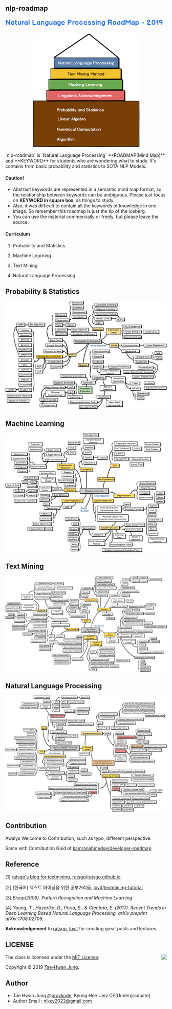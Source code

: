 ## nlp-roadmap
![](img/title.png)
<p align="center"><img width="333" src="img/main.png" /></p>
`nlp-roadmap` is `Natural Language Processing` **ROADMAP(Mind Map)** and **KEYWORD** for students who are wondering what to study. It's contains from basic probability and statistics to SOTA NLP Models.


#### Caution!

- Abstract keywords are represented in a semantic mind map format, so the relationship between keywords can be ambiguous. Please just focus on **KEYWORD in square box**, as things to study.
- Also, it was difficult to contain all the keywords of knowledge in one image. So remember this roadmap is just the tip of the iceberg.
- You can use the material commercially or freely, but please leave the source.

#### Curriculum

1. Probability and Statistics

2. Machine Learning

3. Text Mining

4. Natural Language Processing

    

## Probability & Statistics
![](img/prob.png)

## Machine Learning
![](img/ml.png)

## Text Mining
![](img/textmining.png)

## Natural Language Processing
![](img/nlp.png)


## Contribution

Awalys Welcome to Contribution, such as typo, different perspective.

Same with Contribution Guid of [kamranahmedse/developer-roadmap](https://github.com/kamranahmedse/developer-roadmap/blob/master/contributing.md)



## Reference

[1] [ratsgo's blog for textmining](https://ratsgo.github.io/), [ratsgo](https://github.com/ratsgo)/[ratsgo.github.io](https://github.com/ratsgo/ratsgo.github.io)

[2] (한국어) 텍스트 마이닝을 위한 공부거리들, [lovit](https://github.com/lovit)/[textmining-tutorial](https://github.com/lovit/textmining-tutorial)

[3] *Bisop(2006). Pattern Recognition and Machine Learning*

[4] *Young, T., Hazarika, D., Poria, S., & Cambria, E. (2017). Recent Trends in Deep Learning Based Natural Language Processing. arXiv preprint arXiv:1708.02709.*

**Acknowledgement** to [ratsgo](https://github.com/ratsgo), [lovit](https://github.com/lovit) for creating great posts and lectures.



## LICENSE
<img align="right" src="http://opensource.org/trademarks/opensource/OSI-Approved-License-100x137.png">

The class is licensed under the [MIT License](http://opensource.org/licenses/MIT):

Copyright &copy; 2019 [Tae-Hwan Jung](http://www.github.com/graykode).




## Author

- Tae Hwan Jung [@graykode](https://github.com/graykode), Kyung Hee Univ CE(Undergraduate).
- Author Email : [nlkey2022@gmail.com](mailto:nlkey2022@gmail.com)

